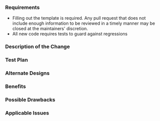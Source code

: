 ### Requirements

* Filling out the template is required. Any pull request that does not include enough information to be reviewed in a timely manner may be closed at the maintainers' discretion.
* All new code requires tests to guard against regressions

### Description of the Change

<!--

We must be able to understand the design of your change from this description. If we can't get a good idea of what the code will be doing from the description here, the pull request may be closed at the maintainers' discretion. Keep in mind that the maintainer reviewing this PR may not be familiar with or have worked with the code here recently, so please walk us through the concepts.

-->

### Test Plan

<!-- Explain how this was tested. Reviewer should be able to patch your changes and execute your test plan to verify that the code works as expected. -->

### Alternate Designs

<!-- Explain what other alternates were considered and why the proposed version was selected -->

### Benefits

<!-- What benefits will be realized by the code change? -->

### Possible Drawbacks

<!-- What are the possible side-effects or negative impacts of the code change? -->

### Applicable Issues

<!-- Enter any applicable Issues here -->

